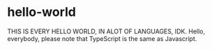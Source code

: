 # hello-world
THIS IS EVERY HELLO WORLD, IN ALOT OF LANGUAGES, IDK.
Hello, everybody, please note that TypeScript is the same as Javascript.
